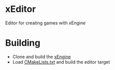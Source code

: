 # xEditor
Editor for creating games with xEngine

# Building
- Clone and build the [xEngine](https://github.com/xenotux/xng) 
- Load [CMakeLists.txt](CMakeLists.txt) and build the editor target
